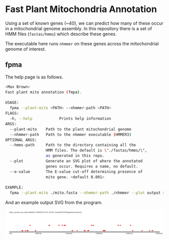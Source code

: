 # Fast Plant Mitochondria Annotation

Using a set of known genes (~40), we can predict how many of these occur in a mitochondrial genome assembly. In this repository there is a set of HMM files (`fastas/hmms`) which describe these genes.

The executable here runs `nhmmer` on these genes across the mitochondrial genome of interest.

## fpma

The help page is as follows.

```bash
<Max Brown>
Fast plant mito annotation (fmpa).

USAGE:
  fpma --plant-mito <PATH> --nhmmer-path <PATH>
FLAGS:
  -h, --help            Prints help information
ARGS:
  --plant-mito    Path to the plant mitochondrial genome
  --nhmmer-path   Path to the nhmmer executable (HMMER3)
OPTIONAL ARGS:
  --hmms-path     Path to the directory containing all the
                  HMM files. The default is \"./fastas/hmms/\",
                  as generated in this repo.
  --plot          Generate an SVG plot of where the annotated
                  genes occur. Requires a name, no default.
  --e-value       The E-value cut-off determining presence of
                  mito gene. <default 0.001>
                  
EXAMPLE:
  fpma --plant-mito ./mito.fasta --nhmmer-path ./nhmmer --plot output > output.tsv
```

And an example output SVG from the program.

<img src="./mitome.svg">